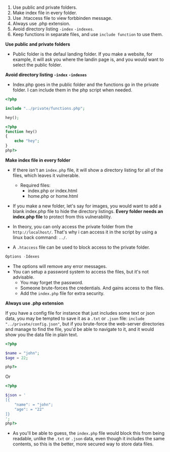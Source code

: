 1. Use public and private folders. 
2. Make index file in every folder. 
3. Use .htaccess file to view forbbinden message. 
4. Always use .php extension.
5. Avoid directory listing `-index` `-indexes`.
6. Keep functions in separate files, and use `include function` to use them. 

**Use public and private folders**

- Public folder is the defaul landing folder. If you make a website, for example, it will ask you where the landin page is, and you would want to select the public folder.

**Avoid directory listing `-index` `-indexes`**

- Index.php goes in the public folder and the functions go in the private folder. I can include them in the php script when needed.

```php
<?php

include "../private/functions.php";

hey();
```

```php
<?php
function hey()
{
	echo "hey";
}
php?>
```

**Make index file in every folder** 

- If there isn't an `index.php` file, it will show a directory listing for all of the files, which leaves it vulnerable. 
	- Required files:
		- index.php or index.html
		- home.php or home.html


- If you make a new folder, let's say for images, you would want to add a blank index.php file to hide the directory listings. **Every folder needs an index.php file** to protect from this vulnerability.

- In theory, you can only access the private folder from the `http://localhost/`. That's why i can access it in the script by using a linux back command: `../`.

- A `.htaccess` file can be used to block access to the private folder.

```php
Options -Idexes
```
- The options will remove any error messages.
- You can setup a password system to access the files, but it's not advisable.
	- You may forget the password.
	- Someone brute-forces the credentials. And gains access to the files.
	- Add the `index.php` file for extra security. 

**Always use .php extension**

If you have a config file for instance that just includes some text or json data, you may be tempted to save it as a `.txt` or `.json` file: `include "../private/config.json"`, but if you brute-force the web-server directories and manage to find the file, you'd be able to navigate to it, and it would show you the data file in plain text. 

```php
<?php

$name = "john";
$age = 22;

php?>
```

Or

```php
<?php

$json = '
[{
	"name": = "john";
	"age": = "22"
]}
';
php?>
```

- As you'll be able to guess, the `index.php` file would block this from being readable, unlike the `.txt` or `.json` data, even though it includes the same contents, so this is the better, more secured way to store data files. 






